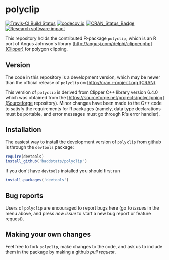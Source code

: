 polyclip
========

[![Travis-CI Build Status](https://travis-ci.org/baddstats/polyclip.png?branch=master)](https://travis-ci.org/baddstats/polyclip)
[![codecov.io](https://codecov.io/github/baddstats/polyclip/coverage.svg?branch=master)](https://codecov.io/github/baddstats/polyclip?branch=master)
[![CRAN_Status_Badge](http://www.r-pkg.org/badges/version/polyclip)](http://cran.r-project.org/web/packages/polyclip)
[![Research software impact](http://depsy.org/api/package/cran/polyclip/badge.svg)](http://depsy.org/package/r/polyclip)

This repository holds the contributed R-package `polyclip`, which is
an R port of Angus Johnson's library 
[http://angusj.com/delphi/clipper.php](Clipper) for polygon clipping.

## Version

The code in this repository is a development version, which may be
newer than the official release of `polyclip` on 
[http://cran.r-project.org](CRAN).

This version of `polyclip` is derived from 
Clipper C++ library version 6.4.0 which was obtained from the
[https://sourceforge.net/projects/polyclipping](Sourceforge repository).
Minor changes have been made to the C++ code to satisfy the
requirements for R packages (namely, data type declarations must be portable,
and error messages must go through R's error handler). 

## Installation

The easiest way to install the development version of `polyclip` 
from github is through the `devtools` package:

```R
require(devtools)
install_github('baddstats/polyclip')
```

If you don't have `devtools` installed you should first run

```R
install.packages('devtools')
```

## Bug reports 

Users of `polyclip` are encouraged to report bugs here 
(go to *issues* in the menu above, 
and press *new issue* to start a new bug report
or feature request).

## Making your own changes

Feel free to fork `polyclip`, make changes to the code,
and ask us to include them in the package by making a github *pull request*. 

